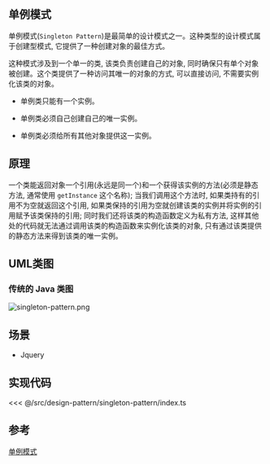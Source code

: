 ## 单例模式

单例模式(`Singleton Pattern`)是最简单的设计模式之一。这种类型的设计模式属于创建型模式, 它提供了一种创建对象的最佳方式。

这种模式涉及到一个单一的类, 该类负责创建自己的对象, 同时确保只有单个对象被创建。这个类提供了一种访问其唯一的对象的方式, 可以直接访问, 不需要实例化该类的对象。

- 单例类只能有一个实例。

- 单例类必须自己创建自己的唯一实例。

- 单例类必须给所有其他对象提供这一实例。

## 原理

一个类能返回对象一个引用(永远是同一个)和一个获得该实例的方法(必须是静态方法, 通常使用 `getInstance` 这个名称); 当我们调用这个方法时, 如果类持有的引用不为空就返回这个引用, 如果类保持的引用为空就创建该类的实例并将实例的引用赋予该类保持的引用; 同时我们还将该类的构造函数定义为私有方法, 这样其他处的代码就无法通过调用该类的构造函数来实例化该类的对象, 只有通过该类提供的静态方法来得到该类的唯一实例。

## UML类图

### 传统的 Java 类图

![singleton-pattern.png](@images/src/design-pattern/singleton-pattern/images/singleton-pattern.png)

## 场景

- Jquery

## 实现代码

<<< @/src/design-pattern/singleton-pattern/index.ts

## 参考

[单例模式](https://zh.wikipedia.org/wiki/%E5%8D%95%E4%BE%8B%E6%A8%A1%E5%BC%8F)
